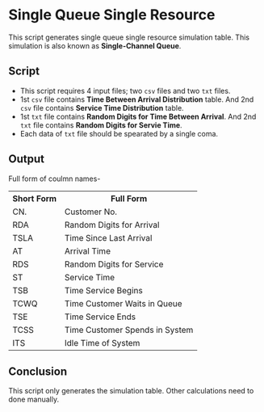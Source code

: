 # Single Queue Single Resource

This script generates single queue single resource simulation table. This simulation is also known as **Single-Channel Queue**.

## Script
<ul>
    <li>This script requires 4 input files; two <code>csv</code> files and two <code>txt</code> files.</li>
    <li>1st <code>csv</code> file contains <b>Time Between Arrival Distribution</b> table. And 2nd <code>csv</code> file contains <b>Service Time Distribution</b> table.</li>
    <li>1st <code>txt</code> file contains <b>Random Digits for Time Between Arrival</b>. And 2nd <code>txt</code> file contains <b>Random Digits for Servie Time</b>.</li>
    <li>Each data of <code>txt</code> file should be spearated by a single coma.</li>
</ul>

## Output
Full form of coulmn names-
<table>
    <tr>
        <th>Short Form</th> <th>Full Form</th>
    </tr>
    <tr>
        <td>CN.</td> <td>Customer No.</td>
    </tr>
    <tr>
        <td>RDA</td> <td>Random Digits for Arrival</td>
    </tr>
    <tr>
        <td>TSLA</td> <td>Time Since Last Arrival</td>
    </tr>
    <tr>
        <td>AT</td> <td>Arrival Time</td>
    </tr>
    <tr>
        <td>RDS</td> <td>Random Digits for Service</td>
    </tr>
    <tr>
        <td>ST</td> <td>Service Time</td>
    </tr>
    <tr>
        <td>TSB</td> <td>Time Service Begins</td>
    </tr>
    <tr>
        <td>TCWQ</td> <td>Time Customer Waits in Queue</td>
    </tr>
    <tr>
        <td>TSE</td> <td>Time Service Ends</td>
    </tr>
    <tr>
        <td>TCSS</td> <td>Time Customer Spends in System</td>
    </tr>
    <tr>
        <td>ITS</td> <td>Idle Time of System</td>
    </tr>
</table>

## Conclusion
This script only generates the simulation table. Other calculations need to done manually.
